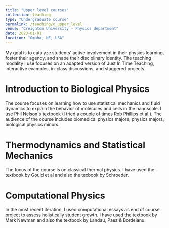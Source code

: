 ```yaml
---
title: "Upper level courses"
collection: teaching
type: "Undergraduate course"
permalink: /teaching/c_upper_level
venue: "Creighton University - Physics department"
date: 2023-01-01
location: "Omaha, NE, USA"
---
```


My goal is to catalyze students' active involvement in their physics learning, foster their agency, and shape their disciplinary identity. The teaching modality I use focuses on an adapted version of Just In Time Teaching, interactive examples, in-class discussions, and staggered projects.

Introduction to Biological Physics
======
The course focuses on learning how to use statistical mechanics and fluid dynamics to explain the behavior of molecules and cells in the nanoscale. I use Phil Nelson's textbook (I tried a couple of times Rob Phillips et al.). The audience of the course includes biomedical physics majors, physics majors, biological physics minors. 

Thermodynamics and Statistical Mechanics
======
The focus of the course is on classical thermal physics. I have used the textbook by Gould et al and also the texbook by Schroeder.

Computational Physics
======
In the most recent iteration, I used computational essays as end of course project to assess holistically student growth. I have used the textbook by Mark Newman and also the textbook by Landau, Paez & Bordeianu.

